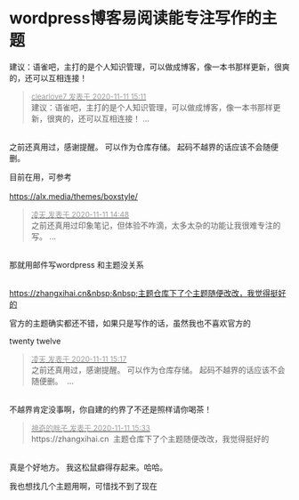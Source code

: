 # wordpress博客易阅读能专注写作的主题


建议：语雀吧，主打的是个人知识管理，可以做成博客，像一本书那样更新，很爽的，还可以互相连接！

<div class="quote"><blockquote><font size="2"><a href="https://www.hostloc.com/forum.php?mod=redirect&amp;goto=findpost&amp;pid=9437085&amp;ptid=763868" target="_blank"><font color="#999999">clearlove7 发表于 2020-11-11 15:11</font></a></font><br />
建议：语雀吧，主打的是个人知识管理，可以做成博客，像一本书那样更新，很爽的，还可以互相连接！ ...</blockquote></div><br />
之前还真用过，感谢提醒。 可以作为仓库存储。 起码不越界的话应该不会随便删。 

目前在用，可参考 <br />
<br />
https://alx.media/themes/boxstyle/<img id="aimg_KUfqT" onclick="zoom(this, this.src, 0, 0, 0)" class="zoom" src="https://cdn.jsdelivr.net/gh/hishis/forum-master/public/images/patch.gif" onmouseover="img_onmouseoverfunc(this)" onload="thumbImg(this)" border="0" alt="" />

<div class="quote"><blockquote><font size="2"><a href="https://www.hostloc.com/forum.php?mod=redirect&amp;goto=findpost&amp;pid=9436958&amp;ptid=763868" target="_blank"><font color="#999999">凌天 发表于 2020-11-11 14:48</font></a></font><br />
之前还真用过印象笔记，但体验不咋滴，太多太杂的功能让我很难专注的写。 ...</blockquote></div><br />
那就用邮件写wordpress 和主题没关系<br />
<br />


https://zhangxihai.cn&nbsp;&nbsp;主题仓库下了个主题随便改改，我觉得挺好的

官方的主题确实都还不错，如果只是写作的话，虽然我也不喜欢官方的

twenty twelve<img src="static/image/smiley/default/lol.gif" smilieid="12" border="0" alt="" />

<div class="quote"><blockquote><font size="2"><a href="https://www.hostloc.com/forum.php?mod=redirect&amp;goto=findpost&amp;pid=9437118&amp;ptid=763868" target="_blank"><font color="#999999">凌天 发表于 2020-11-11 15:17</font></a></font><br />
之前还真用过，感谢提醒。 可以作为仓库存储。 起码不越界的话应该不会随便删。&nbsp;&nbsp;...</blockquote></div><br />
不越界肯定没事啊，你自建的约界了不还是照样请你喝茶！

<div class="quote"><blockquote><font size="2"><a href="https://www.hostloc.com/forum.php?mod=redirect&amp;goto=findpost&amp;pid=9437210&amp;ptid=763868" target="_blank"><font color="#999999">神奇的胖子 发表于 2020-11-11 15:33</font></a></font><br />
https://zhangxihai.cn&nbsp;&nbsp;主题仓库下了个主题随便改改，我觉得挺好的</blockquote></div><br />
真是个好地方。 我这松鼠癖得存起来。哈哈。

我也想找几个主题用啊，可惜找不到了现在
